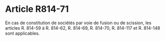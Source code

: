 # Article R814-71

En cas de constitution de sociétés par voie de fusion ou de scission, les articles R. 814-59 à R. 814-62, R. 814-69, R. 814-70, R. 814-117 et R. 814-148 sont applicables.
